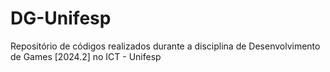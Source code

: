 # DG-Unifesp
Repositório de códigos realizados durante a disciplina de Desenvolvimento de Games [2024.2] no ICT - Unifesp
